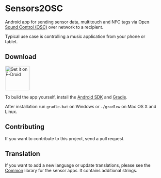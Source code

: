 # Sensors2OSC

Android app for sending sensor data, multitouch and NFC tags via [Open Sound Control (OSC)](http://opensoundcontrol.org/) over network to a recipient. 

Typical use case is controlling a music application from your phone or tablet.

## Download

<a href="https://f-droid.org/repository/browse/?fdid=org.sensors2.osc" target="_blank">
<img src="https://f-droid.org/badge/get-it-on.png" alt="Get it on F-Droid" height="80"/></a>

To build the app yourself, install the [Android SDK](https://developer.android.com/studio/index.html) and [Gradle](https://gradle.org/). 

After installation run `gradle.bat` on Windows or `./gradlew` on Mac OS X and Linux.

## Contributing

If you want to contribute to this project, send a pull request.

## Translation

If you want to add a new language or update translations, please see the [Common](https://github.com/SensorApps/Common) library for the sensor apps. It contains additional strings.
